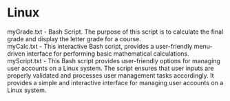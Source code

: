 # Linux <br />
myGrade.txt - Bash Script. The purpose of this script is to calculate the final grade and display the letter grade for a course. <br />
myCalc.txt -  This interactive Bash script, provides a user-friendly menu-driven interface for performing basic mathematical calculations. <br />
myScript.txt - This Bash script provides user-friendly options for managing user accounts on a Linux system. The script ensures that user inputs are properly validated and processes user management tasks accordingly. It provides a simple and interactive interface for managing user accounts on a Linux system.
